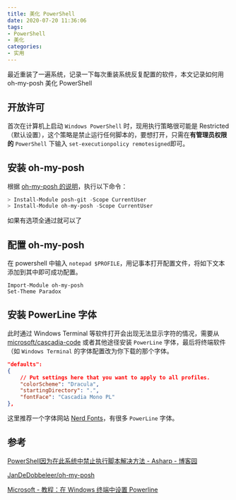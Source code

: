 ```yaml
---
title: 美化 PowerShell
date: 2020-07-20 11:36:06
tags:
- PowerShell
- 美化
categories:
- 实用
---
```


最近重装了一遍系统，记录一下每次重装系统反复配置的软件，本文记录如何用 oh-my-posh 美化 PowerShell
<!--more-->

## 开放许可

首次在计算机上启动 `Windows PowerShell` 时，现用执行策略很可能是 Restricted（默认设置），这个策略是禁止运行任何脚本的，要想打开，只需在**有管理员权限的** `PowerShell` 下输入 `set-executionpolicy remotesigned`即可。

## 安装 oh-my-posh

根据 [oh-my-posh 的说明](https://github.com/JanDeDobbeleer/oh-my-posh#installation)，执行以下命令：

```powershell
> Install-Module posh-git -Scope CurrentUser
> Install-Module oh-my-posh -Scope CurrentUser
```

如果有选项全通过就可以了

## 配置 oh-my-posh

在 powershell 中输入 `notepad $PROFILE`，用记事本打开配置文件，将如下文本添加到其中即可成功配置。

```powershellImport-Module posh-git
Import-Module oh-my-posh
Set-Theme Paradox
```

## 安装 PowerLine 字体

此时通过 Windows Terminal 等软件打开会出现无法显示字符的情况，需要从 [microsoft/cascadia-code](https://github.com/microsoft/cascadia-code/releases) 或者其他途径安装 `PowerLine` 字体，最后将终端软件（如 `Windows Terminal` 的字体配置改为你下载的那个字体。

```json
"defaults":
{
    // Put settings here that you want to apply to all profiles.
    "colorScheme": "Dracula",
    "startingDirectory": ".",
    "fontFace": "Cascadia Mono PL"
},
```

这里推荐一个字体网站 [Nerd Fonts](https://www.nerdfonts.com/)，有很多 `PowerLine` 字体。

## 参考

[PowerShell因为在此系统中禁止执行脚本解决方法 - Asharp - 博客园](https://www.cnblogs.com/zhaozhan/archive/2012/06/01/2529384.html)

[JanDeDobbeleer/oh-my-posh](https://github.com/JanDeDobbeleer/oh-my-posh)

[Microsoft - 教程：在 Windows 终端中设置 Powerline](https://docs.microsoft.com/zh-cn/windows/terminal/tutorials/powerline-setup)
